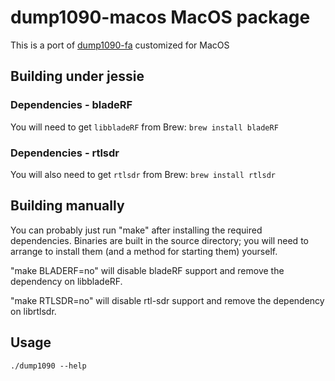 # dump1090-macos MacOS package

This is a port of [dump1090-fa](https://github.com/adsbxchange/dump1090-fa)
customized for MacOS

## Building under jessie

### Dependencies - bladeRF

You will need to get `libbladeRF` from Brew: `brew install bladeRF`

### Dependencies - rtlsdr

You will also need to get `rtlsdr` from Brew: `brew install rtlsdr`

## Building manually

You can probably just run "make" after installing the required dependencies.
Binaries are built in the source directory; you will need to arrange to
install them (and a method for starting them) yourself.

"make BLADERF=no" will disable bladeRF support and remove the dependency on
libbladeRF.

"make RTLSDR=no" will disable rtl-sdr support and remove the dependency on
librtlsdr.

## Usage

`./dump1090 --help`
